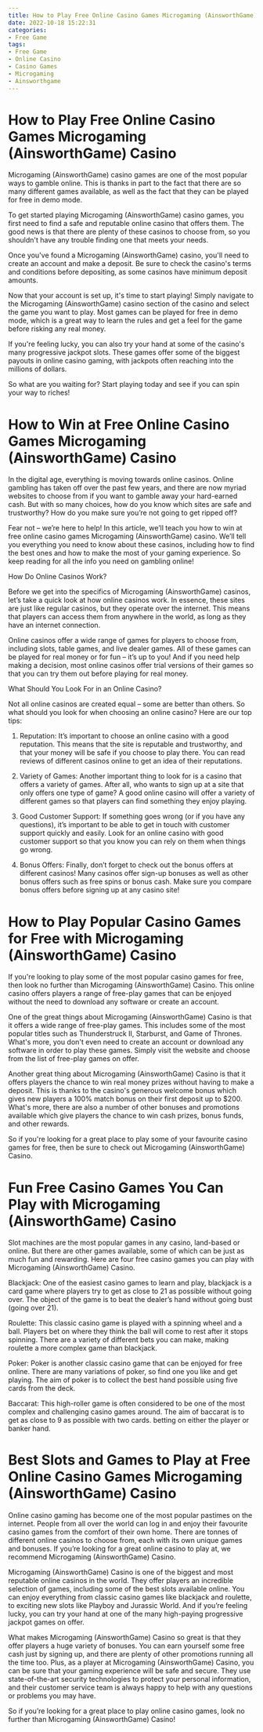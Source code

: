 ```yaml
---
title: How to Play Free Online Casino Games Microgaming (AinsworthGame) Casino
date: 2022-10-18 15:22:31
categories:
- Free Game
tags:
- Free Game
- Online Casino
- Casino Games
- Microgaming
- Ainsworthgame
---
```



#  How to Play Free Online Casino Games Microgaming (AinsworthGame) Casino

Microgaming (AinsworthGame) casino games are one of the most popular ways to gamble online. This is thanks in part to the fact that there are so many different games available, as well as the fact that they can be played for free in demo mode.

To get started playing Microgaming (AinsworthGame) casino games, you first need to find a safe and reputable online casino that offers them. The good news is that there are plenty of these casinos to choose from, so you shouldn't have any trouble finding one that meets your needs.

Once you've found a Microgaming (AinsworthGame) casino, you'll need to create an account and make a deposit. Be sure to check the casino's terms and conditions before depositing, as some casinos have minimum deposit amounts.

Now that your account is set up, it's time to start playing! Simply navigate to the Microgaming (AinsworthGame) casino section of the casino and select the game you want to play. Most games can be played for free in demo mode, which is a great way to learn the rules and get a feel for the game before risking any real money.

If you're feeling lucky, you can also try your hand at some of the casino's many progressive jackpot slots. These games offer some of the biggest payouts in online casino gaming, with jackpots often reaching into the millions of dollars.

So what are you waiting for? Start playing today and see if you can spin your way to riches!

#  How to Win at Free Online Casino Games Microgaming (AinsworthGame) Casino

In the digital age, everything is moving towards online casinos. Online gambling has taken off over the past few years, and there are now myriad websites to choose from if you want to gamble away your hard-earned cash. But with so many choices, how do you know which sites are safe and trustworthy? How do you make sure you’re not going to get ripped off?

Fear not – we’re here to help! In this article, we’ll teach you how to win at free online casino games Microgaming (AinsworthGame) casino. We’ll tell you everything you need to know about these casinos, including how to find the best ones and how to make the most of your gaming experience. So keep reading for all the info you need on gambling online!

How Do Online Casinos Work?

Before we get into the specifics of Microgaming (AinsworthGame) casinos, let’s take a quick look at how online casinos work. In essence, these sites are just like regular casinos, but they operate over the internet. This means that players can access them from anywhere in the world, as long as they have an internet connection.

Online casinos offer a wide range of games for players to choose from, including slots, table games, and live dealer games. All of these games can be played for real money or for fun – it’s up to you! And if you need help making a decision, most online casinos offer trial versions of their games so that you can try them out before playing for real money.

What Should You Look For in an Online Casino?

Not all online casinos are created equal – some are better than others. So what should you look for when choosing an online casino? Here are our top tips:

1. Reputation: It’s important to choose an online casino with a good reputation. This means that the site is reputable and trustworthy, and that your money will be safe if you choose to play there. You can read reviews of different casinos online to get an idea of their reputations.

2. Variety of Games: Another important thing to look for is a casino that offers a variety of games. After all, who wants to sign up at a site that only offers one type of game? A good online casino will offer a variety of different games so that players can find something they enjoy playing.

3. Good Customer Support: If something goes wrong (or if you have any questions), it’s important to be able to get in touch with customer support quickly and easily. Look for an online casino with good customer support so that you know you can rely on them when things go wrong.

4. Bonus Offers: Finally, don’t forget to check out the bonus offers at different casinos! Many casinos offer sign-up bonuses as well as other bonus offers such as free spins or bonus cash. Make sure you compare bonus offers before signing up at any casino site!

#  How to Play Popular Casino Games for Free with Microgaming (AinsworthGame) Casino

If you're looking to play some of the most popular casino games for free, then look no further than Microgaming (AinsworthGame) Casino. This online casino offers players a range of free-play games that can be enjoyed without the need to download any software or create an account.

One of the great things about Microgaming (AinsworthGame) Casino is that it offers a wide range of free-play games. This includes some of the most popular titles such as Thunderstruck II, Starburst, and Game of Thrones. What's more, you don't even need to create an account or download any software in order to play these games. Simply visit the website and choose from the list of free-play games on offer.

Another great thing about Microgaming (AinsworthGame) Casino is that it offers players the chance to win real money prizes without having to make a deposit. This is thanks to the casino's generous welcome bonus which gives new players a 100% match bonus on their first deposit up to $200. What's more, there are also a number of other bonuses and promotions available which give players the chance to win cash prizes, bonus funds, and other rewards.

So if you're looking for a great place to play some of your favourite casino games for free, then be sure to check out Microgaming (AinsworthGame) Casino.

#  Fun Free Casino Games You Can Play with Microgaming (AinsworthGame) Casino

Slot machines are the most popular games in any casino, land-based or online. But there are other games available, some of which can be just as much fun and rewarding. Here are four free casino games you can play with Microgaming (AinsworthGame) Casino.

Blackjack: One of the easiest casino games to learn and play, blackjack is a card game where players try to get as close to 21 as possible without going over. The object of the game is to beat the dealer’s hand without going bust (going over 21).

Roulette: This classic casino game is played with a spinning wheel and a ball. Players bet on where they think the ball will come to rest after it stops spinning. There are a variety of different bets you can make, making roulette a more complex game than blackjack.

Poker: Poker is another classic casino game that can be enjoyed for free online. There are many variations of poker, so find one you like and get playing. The aim of poker is to collect the best hand possible using five cards from the deck.

Baccarat: This high-roller game is often considered to be one of the most complex and challenging casino games around. The aim of baccarat is to get as close to 9 as possible with two cards. betting on either the player or banker hand.

#  Best Slots and Games to Play at Free Online Casino Games Microgaming (AinsworthGame) Casino

Online casino gaming has become one of the most popular pastimes on the internet. People from all over the world can log in and enjoy their favourite casino games from the comfort of their own home. There are tonnes of different online casinos to choose from, each with its own unique games and bonuses. If you’re looking for a great online casino to play at, we recommend Microgaming (AinsworthGame) Casino.

Microgaming (AinsworthGame) Casino is one of the biggest and most reputable online casinos in the world. They offer players an incredible selection of games, including some of the best slots available online. You can enjoy everything from classic casino games like blackjack and roulette, to exciting new slots like Playboy and Jurassic World. And if you’re feeling lucky, you can try your hand at one of the many high-paying progressive jackpot games on offer.

What makes Microgaming (AinsworthGame) Casino so great is that they offer players a huge variety of bonuses. You can earn yourself some free cash just by signing up, and there are plenty of other promotions running all the time too. Plus, as a player at Microgaming (AinsworthGame) Casino, you can be sure that your gaming experience will be safe and secure. They use state-of-the-art security technologies to protect your personal information, and their customer service team is always happy to help with any questions or problems you may have.

So if you’re looking for a great place to play online casino games, look no further than Microgaming (AinsworthGame) Casino!